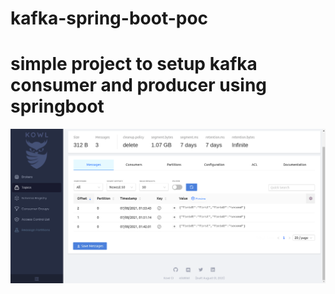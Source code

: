 # kafka-spring-boot-poc
# simple project to setup kafka consumer and producer using springboot
![plot](./screenshot.png)
